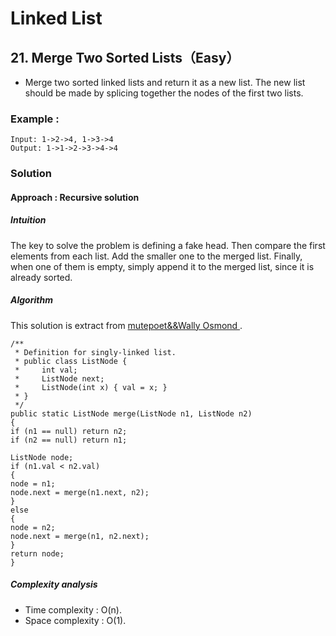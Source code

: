 # Linked List #
## 21. Merge Two Sorted Lists（Easy） ##
- Merge two sorted linked lists and return it as a new list. The new list should be made by splicing together the nodes of the first two lists.
### Example : ###
	Input: 1->2->4, 1->3->4
	Output: 1->1->2->3->4->4
### Solution ###
#### Approach : Recursive solution ####
##### Intuition #####
The key to solve the problem is defining a fake head. Then compare the first elements from each list. Add the smaller one to the merged list. Finally, when one of them is empty, simply append it to the merged list, since it is already sorted.
##### Algorithm #####

This solution is extract from [ mutepoet&&Wally Osmond ](https://www.programcreek.com/2012/12/leetcode-merge-two-sorted-lists-java/).

	/**
	 * Definition for singly-linked list.
	 * public class ListNode {
	 *     int val;
	 *     ListNode next;
	 *     ListNode(int x) { val = x; }
	 * }
	 */
	public static ListNode merge(ListNode n1, ListNode n2)
	{
	if (n1 == null) return n2;
	if (n2 == null) return n1;
	
	ListNode node;
	if (n1.val < n2.val)
	{
	node = n1; 
	node.next = merge(n1.next, n2);
	}
	else
	{
	node = n2;
	node.next = merge(n1, n2.next);
	}
	return node;
	}

##### Complexity analysis #####
- Time  complexity : O(n). 
- Space complexity : O(1). 

